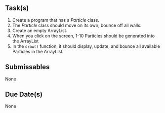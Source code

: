 Task(s)
-------
1. Create a program that has a _Particle_ class.
2. The _Particle_ class should move on its own, bounce off all walls.
2. Create an empty ArrayList<Particle>.
3. When you click on the screen, 1-10 Particles should be generated into the ArrayList
4. In the ```draw()``` function, it should display, update, and bounce all available Particles in the ArrayList.

Submissables
------------
None

Due Date(s)
----------
None
